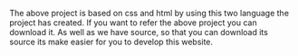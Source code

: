 The above project is based on css and html by using this two language the project has created. If you want to refer the above project you can download it. As well as we have source, so that you can download its source its make easier for you to develop this website.
